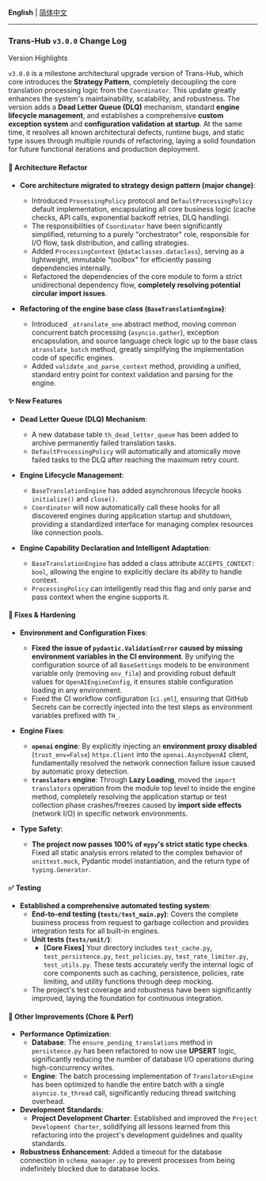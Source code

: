 **English** | [简体中文](../../zh/root_files/RELEASE_NOTES_DRAFT.md)

---


### **Trans-Hub `v3.0.0` Change Log**

Version Highlights

`v3.0.0` is a milestone architectural upgrade version of Trans-Hub, which core introduces the **Strategy Pattern**, completely decoupling the core translation processing logic from the `Coordinator`. This update greatly enhances the system's maintainability, scalability, and robustness. The version adds a **Dead Letter Queue (DLQ)** mechanism, standard **engine lifecycle management**, and establishes a comprehensive **custom exception system** and **configuration validation at startup**. At the same time, it resolves all known architectural defects, runtime bugs, and static type issues through multiple rounds of refactoring, laying a solid foundation for future functional iterations and production deployment.

#### **🚀 Architecture Refactor**

*   **Core architecture migrated to strategy design pattern (major change)**:
    *   Introduced `ProcessingPolicy` protocol and `DefaultProcessingPolicy` default implementation, encapsulating all core business logic (cache checks, API calls, exponential backoff retries, DLQ handling).
    *   The responsibilities of `Coordinator` have been significantly simplified, returning to a purely "orchestrator" role, responsible for I/O flow, task distribution, and calling strategies.
    *   Added `ProcessingContext` (`@dataclasses.dataclass`), serving as a lightweight, immutable "toolbox" for efficiently passing dependencies internally.
    *   Refactored the dependencies of the core module to form a strict unidirectional dependency flow, **completely resolving potential circular import issues**.

*   **Refactoring of the engine base class (`BaseTranslationEngine`)**:
    *   Introduced `_atranslate_one` abstract method, moving common concurrent batch processing (`asyncio.gather`), exception encapsulation, and source language check logic up to the base class `atranslate_batch` method, greatly simplifying the implementation code of specific engines.
    *   Added `validate_and_parse_context` method, providing a unified, standard entry point for context validation and parsing for the engine.

#### **✨ New Features**

*   **Dead Letter Queue (DLQ) Mechanism**:
    *   A new database table `th_dead_letter_queue` has been added to archive permanently failed translation tasks.
    *   `DefaultProcessingPolicy` will automatically and atomically move failed tasks to the DLQ after reaching the maximum retry count.

*   **Engine Lifecycle Management**:
    *   `BaseTranslationEngine` has added asynchronous lifecycle hooks `initialize()` and `close()`.
    *   `Coordinator` will now automatically call these hooks for all discovered engines during application startup and shutdown, providing a standardized interface for managing complex resources like connection pools.

*   **Engine Capability Declaration and Intelligent Adaptation**:
    *   `BaseTranslationEngine` has added a class attribute `ACCEPTS_CONTEXT: bool`, allowing the engine to explicitly declare its ability to handle context.
    *   `ProcessingPolicy` can intelligently read this flag and only parse and pass context when the engine supports it.

#### **🐛 Fixes & Hardening**

*   **Environment and Configuration Fixes**:
    *   **Fixed the issue of `pydantic.ValidationError` caused by missing environment variables in the CI environment**. By unifying the configuration source of all `BaseSettings` models to be environment variable only (removing `env_file`) and providing robust default values for `OpenAIEngineConfig`, it ensures stable configuration loading in any environment.
    *   Fixed the CI workflow configuration (`ci.yml`), ensuring that GitHub Secrets can be correctly injected into the test steps as environment variables prefixed with `TH_`.

*   **Engine Fixes**:
    *   **`openai` engine**: By explicitly injecting an **environment proxy disabled** (`trust_env=False`) `httpx.Client` into the `openai.AsyncOpenAI` client, fundamentally resolved the network connection failure issue caused by automatic proxy detection.
    *   **`translators` engine**: Through **Lazy Loading**, moved the `import translators` operation from the module top level to inside the engine method, completely resolving the application startup or test collection phase crashes/freezes caused by **import side effects** (network I/O) in specific network environments.

*   **Type Safety**:
    *   **The project now passes 100% of `mypy`'s strict static type checks**. Fixed all static analysis errors related to the complex behavior of `unittest.mock`, Pydantic model instantiation, and the return type of `typing.Generator`.

#### **✅ Testing**

*   **Established a comprehensive automated testing system**:
    *   **End-to-end testing (`tests/test_main.py`)**: Covers the complete business process from request to garbage collection and provides integration tests for all built-in engines.
    *   **Unit tests (`tests/unit/`)**:
        *   **[Core Fixes]** Your directory includes `test_cache.py`, `test_persistence.py`, `test_policies.py`, `test_rate_limiter.py`, `test_utils.py`. These tests accurately verify the internal logic of core components such as caching, persistence, policies, rate limiting, and utility functions through deep mocking.
    *   The project's test coverage and robustness have been significantly improved, laying the foundation for continuous integration.

#### **🔧 Other Improvements (Chore & Perf)**

*   **Performance Optimization**:
    *   **Database**: The `ensure_pending_translations` method in `persistence.py` has been refactored to now use **UPSERT** logic, significantly reducing the number of database I/O operations during high-concurrency writes.
    *   **Engine**: The batch processing implementation of `TranslatorsEngine` has been optimized to handle the entire batch with a single `asyncio.to_thread` call, significantly reducing thread switching overhead.
*   **Development Standards**:
    *   **Project Development Charter**: Established and improved the `Project Development Charter`, solidifying all lessons learned from this refactoring into the project's development guidelines and quality standards.
*   **Robustness Enhancement**: Added a timeout for the database connection in `schema_manager.py` to prevent processes from being indefinitely blocked due to database locks.
